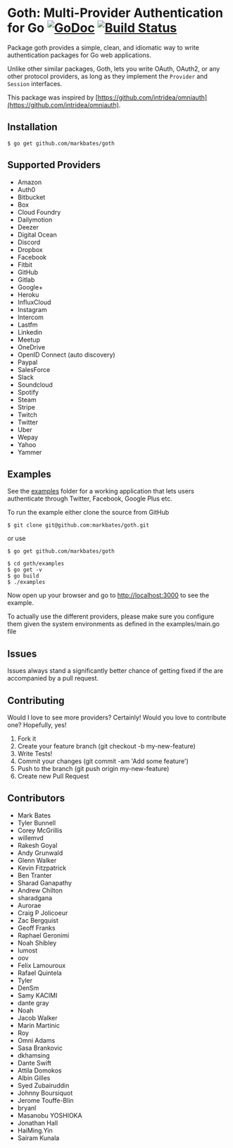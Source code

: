 # Goth: Multi-Provider Authentication for Go [![GoDoc](https://godoc.org/github.com/markbates/goth?status.svg)](https://godoc.org/github.com/markbates/goth) [![Build Status](https://travis-ci.org/markbates/goth.svg)](https://travis-ci.org/markbates/goth)

Package goth provides a simple, clean, and idiomatic way to write authentication
packages for Go web applications.

Unlike other similar packages, Goth, lets you write OAuth, OAuth2, or any other
protocol providers, as long as they implement the `Provider` and `Session` interfaces.

This package was inspired by [https://github.com/intridea/omniauth](https://github.com/intridea/omniauth).

## Installation

```text
$ go get github.com/markbates/goth
```

## Supported Providers

* Amazon
* Auth0
* Bitbucket
* Box
* Cloud Foundry
* Dailymotion
* Deezer
* Digital Ocean
* Discord
* Dropbox
* Facebook
* Fitbit
* GitHub
* Gitlab
* Google+
* Heroku
* InfluxCloud
* Instagram
* Intercom
* Lastfm
* Linkedin
* Meetup
* OneDrive
* OpenID Connect (auto discovery)
* Paypal
* SalesForce
* Slack
* Soundcloud
* Spotify
* Steam
* Stripe
* Twitch
* Twitter
* Uber
* Wepay
* Yahoo
* Yammer

## Examples

See the [examples](examples) folder for a working application that lets users authenticate
through Twitter, Facebook, Google Plus etc.

To run the example either clone the source from GitHub

```text
$ git clone git@github.com:markbates/goth.git
```
or use
```text
$ go get github.com/markbates/goth
```
```text
$ cd goth/examples
$ go get -v
$ go build 
$ ./examples
```

Now open up your browser and go to [http://localhost:3000](http://localhost:3000) to see the example.

To actually use the different providers, please make sure you configure them given the system environments as defined in the examples/main.go file

## Issues

Issues always stand a significantly better chance of getting fixed if the are accompanied by a
pull request.

## Contributing

Would I love to see more providers? Certainly! Would you love to contribute one? Hopefully, yes!

1. Fork it
2. Create your feature branch (git checkout -b my-new-feature)
3. Write Tests!
4. Commit your changes (git commit -am 'Add some feature')
5. Push to the branch (git push origin my-new-feature)
6. Create new Pull Request

## Contributors

* Mark Bates
* Tyler Bunnell
* Corey McGrillis
* willemvd
* Rakesh Goyal
* Andy Grunwald
* Glenn Walker
* Kevin Fitzpatrick
* Ben Tranter
* Sharad Ganapathy
* Andrew Chilton
* sharadgana
* Aurorae
* Craig P Jolicoeur
* Zac Bergquist
* Geoff Franks
* Raphael Geronimi
* Noah Shibley
* lumost
* oov
* Felix Lamouroux
* Rafael Quintela
* Tyler
* DenSm
* Samy KACIMI
* dante gray
* Noah
* Jacob Walker
* Marin Martinic
* Roy
* Omni Adams
* Sasa Brankovic
* dkhamsing
* Dante Swift
* Attila Domokos
* Albin Gilles
* Syed Zubairuddin
* Johnny Boursiquot
* Jerome Touffe-Blin
* bryanl
* Masanobu YOSHIOKA
* Jonathan Hall
* HaiMing.Yin
* Sairam Kunala
